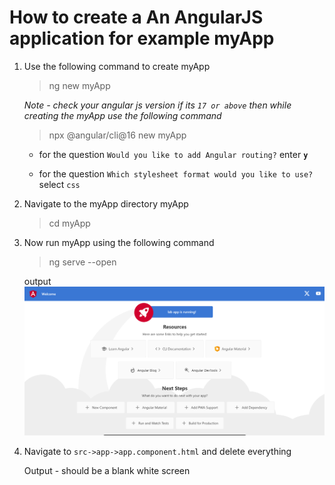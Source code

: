 # How to create a An AngularJS application for example myApp


1. Use the following command to create myApp
    > ng new myApp

    *Note - check your angular js version if its `17 or above` then while creating the myApp use the following command*
    > npx @angular/cli@16 new myApp

    - for the question `Would you like to add Angular routing?` enter __`y`__

    - for the question `Which stylesheet format would you like to use?` select `css`

2. Navigate to the myApp directory myApp
    > cd myApp

3. Now run myApp using the following command
    > ng serve --open

    output ![Alt text](images/image-2.png)

4. Navigate to `src->app->app.component.html` and delete everything
    
    Output - should be a blank white screen

